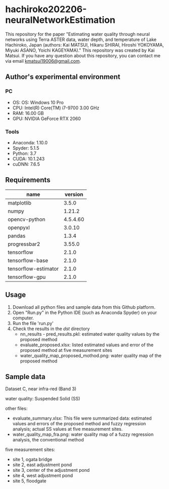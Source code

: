 # hachiroko202206-neuralNetworkEstimation
This repository for the paper "Estimating water quality through neural networks using Terra ASTER data, water depth, and temperature of Lake Hachiroko, Japan (authors: Kai MATSUI, Hikaru SHIRAI, Hiroshi YOKOYAMA, Miyuki ASANO, Yoichi KAGEYAMA)."
This repository was created by Kai Matsui. If you have any question about this repository, you can contact me via email kmatsui19006@gmail.com.

## Author's experimental environment

### PC

- OS: OS: Windows 10 Pro
- CPU: Intel(R) Core(TM) i7-9700 3.00 GHz
- RAM: 16.00 GB
- GPU: NVIDIA GeForce RTX 2060

### Tools

- Anaconda: 1.10.0
- Spyder: 5.1.5
- Python: 3.7
- CUDA: 10.1.243
- cuDNN: 7.6.5

## Requirements

| name                 | version  |
| -------------------- | -------- |
| matplotlib           | 3.5.0    |
| numpy                | 1.21.2   |
| opencv-python        | 4.5.4.60 |
| openpyxl             | 3.0.10   |
| pandas               | 1.3.4    |
| progressbar2         | 3.55.0   |
| tensorflow           | 2.1.0    |
| tensorflow-base      | 2.1.0    |
| tensorflow-estimator | 2.1.0    |
| tensorflow-gpu       | 2.1.0    |

## Usage

1. Download all python files and sample data from this Github platform.
2. Open "Run.py" in the Python IDE (such as Anaconda Spyder) on your computer.
3. Run the file 'run.py'
4. Check the results in the *dst* directory
   - nn_results - pred_results.pkl: estimated water quality values by the proposed method
   - evaluate_proposed.xlsx: listed estimated values and error of the proposed method at five measurement sites
   - water_quality_map_proposed_mothod.png: water quality map of the proposed method

## Sample data

Dataset C, near infra-red (Band 3)

water quality: Suspended Solid (SS)

other files: 
- evaluate_summary.xlsx: This file were summarized data: estimated values and errors of the proposed method and fuzzy regression analysis; actual SS values at five measurement sites.
- water_quality_map_fra.png: water quality map of a fuzzy regression analysis, the conventional method

five measurement sites: 
   - site 1, ogata bridge
   - site 2, east adjustment pond
   - site 3, center of the adjustment pond
   - site 4, west adjustment pond
   - site 5, floodgate        
